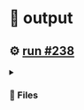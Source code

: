 # 📝  output 

## ⚙️ [run #238](https://github.com/jwenerd/ytm-dl/actions/runs/7683116564)

<details>

<summary>

### 📁 Files

</summary>

|                                                                       |lines|size|bytes |
|-----------------------------------------------------------------------|-----|----|------|
|[`output/library_albums.csv` ](output/library_albums.csv)              |945  |68K |66048 |
|[`output/library_songs.csv` ](output/library_songs.csv)                |2915 |248K|250603|
|[`output/liked_songs.csv` ](output/liked_songs.csv)                    |1451 |124K|126035|
|[`output/library_artists.csv` ](output/library_artists.csv)            |2030 |92K |92134 |
|[`output/history.csv` ](output/history.csv)                            |1786 |172K|174628|
|[`output/library_subscriptions.csv` ](output/library_subscriptions.csv)|68   |4.0K|2670  |

</details>